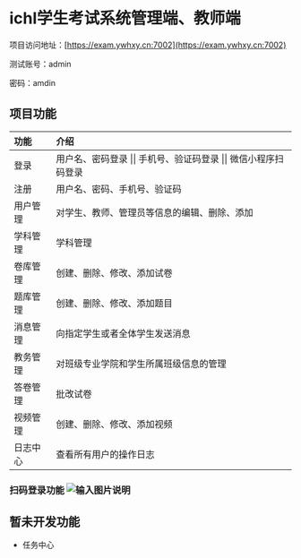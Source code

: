 # ichl学生考试系统管理端、教师端

项目访问地址：[https://exam.ywhxy.cn:7002](https://exam.ywhxy.cn:7002)

测试账号：admin

密码：amdin

## 项目功能

| 功能     | 介绍                                                         |
| :------- | :----------------------------------------------------------- |
| 登录     | 用户名、密码登录 \|\| 手机号、验证码登录 \|\| 微信小程序扫码登录 |
| 注册     | 用户名、密码、手机号、验证码                                 |
| 用户管理 | 对学生、教师、管理员等信息的编辑、删除、添加                 |
| 学科管理 | 学科管理                                                     |
| 卷库管理 | 创建、删除、修改、添加试卷                                   |
| 题库管理 | 创建、删除、修改、添加题目                                   |
| 消息管理 | 向指定学生或者全体学生发送消息                               |
| 教务管理 | 对班级专业学院和学生所属班级信息的管理                       |
| 答卷管理 | 批改试卷                                                     |
| 视频管理 | 创建、删除、修改、添加视频                                   |
| 日志中心 | 查看所有用户的操作日志                                       |


### 扫码登录功能 ![输入图片说明](src/assets/ichl-exam-admin%E6%89%AB%E7%A0%81%E7%99%BB%E5%BD%95.png)

## 暂未开发功能

- 任务中心